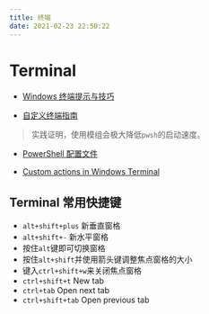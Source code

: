 ```yaml
---
title: 终端
date: 2021-02-23 22:50:22
---
```

# Terminal

- [Windows 终端提示与技巧](https://docs.microsoft.com/zh-cn/windows/terminal/tips-and-tricks)


- [自定义终端指南](https://docs.microsoft.com/zh-cn/windows/terminal/custom-terminal-gallery/custom-schemes)
>实践证明，使用模组会极大降低`pwsh`的启动速度。

- [PowerShell 配置文件](https://docs.microsoft.com/zh-cn/powershell/module/microsoft.powershell.core/about/about_profiles?view=powershell-7.1)

- [Custom actions in Windows Terminal](https://docs.microsoft.com/zh-cn/windows/terminal/customize-settings/actions)

## Terminal 常用快捷键

- `alt+shift+plus` 新垂直窗格
- `alt+shift+-` 新水平窗格
- 按住`alt`键即可切换窗格
- 按住`alt+shift`并使用箭头键调整焦点窗格的大小
- 键入`ctrl+shift+w`来关闭焦点窗格
- `ctrl+shift+t` New tab
- `ctrl+tab` Open next tab
- `ctrl+shift+tab` Open previous tab